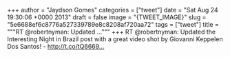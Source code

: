 
+++
author = "Jaydson Gomes"
categories = ["tweet"]
date = "Sat Aug 24 19:30:06 +0000 2013"
draft = false
image = "{TWEET_IMAGE}"
slug = "5e6688ef6c8776a527339789e8c8208af720aa72"
tags = ["tweet"]
title = """RT @robertnyman: Updated ..."""
+++
RT @robertnyman: Updated the Interesting Night in Brazil post with a great video shot by Giovanni Keppelen Dos Santos! - http://t.co/tQ6669…
